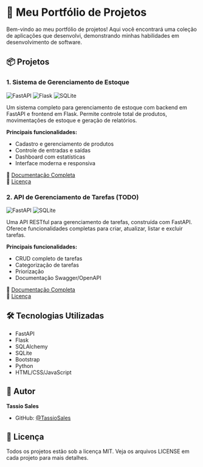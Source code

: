# 🚀 Meu Portfólio de Projetos

Bem-vindo ao meu portfólio de projetos! Aqui você encontrará uma coleção de aplicações que desenvolvi, demonstrando minhas habilidades em desenvolvimento de software.

## 📦 Projetos

### 1. Sistema de Gerenciamento de Estoque

![FastAPI](https://img.shields.io/badge/FastAPI-005571?style=for-the-badge&logo=fastapi)
![Flask](https://img.shields.io/badge/flask-%23000.svg?style=for-the-badge&logo=flask&logoColor=white)
![SQLite](https://img.shields.io/badge/sqlite-%2307405e.svg?style=for-the-badge&logo=sqlite&logoColor=white)

Um sistema completo para gerenciamento de estoque com backend em FastAPI e frontend em Flask. Permite controle total de produtos, movimentações de estoque e geração de relatórios.

**Principais funcionalidades:**
- Cadastro e gerenciamento de produtos
- Controle de entradas e saídas
- Dashboard com estatísticas
- Interface moderna e responsiva

📝 [Documentação Completa](https://github.com/TassioSales/MeuPortfolio/blob/main/estoque-api/README.md)  
📄 [Licença](https://github.com/TassioSales/MeuPortfolio/blob/main/estoque-api/LICENSE)

### 2. API de Gerenciamento de Tarefas (TODO)

![FastAPI](https://img.shields.io/badge/FastAPI-005571?style=for-the-badge&logo=fastapi)
![SQLite](https://img.shields.io/badge/sqlite-%2307405e.svg?style=for-the-badge&logo=sqlite&logoColor=white)

Uma API RESTful para gerenciamento de tarefas, construída com FastAPI. Oferece funcionalidades completas para criar, atualizar, listar e excluir tarefas.

**Principais funcionalidades:**
- CRUD completo de tarefas
- Categorização de tarefas
- Priorização
- Documentação Swagger/OpenAPI

📝 [Documentação Completa](https://github.com/TassioSales/MeuPortfolio/blob/main/todo_api/README.md)  
📄 [Licença](https://github.com/TassioSales/MeuPortfolio/blob/main/todo_api/LICENSE)

## 🛠️ Tecnologias Utilizadas

- FastAPI
- Flask
- SQLAlchemy
- SQLite
- Bootstrap
- Python
- HTML/CSS/JavaScript

## 👤 Autor

**Tassio Sales**
- GitHub: [@TassioSales](https://github.com/TassioSales)

## 📝 Licença

Todos os projetos estão sob a licença MIT. Veja os arquivos LICENSE em cada projeto para mais detalhes.